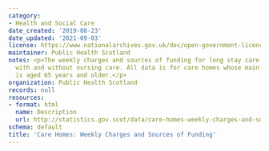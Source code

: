 ```yaml
---
category:
- Health and Social Care
date_created: '2019-08-23'
date_updated: '2021-09-03'
license: https://www.nationalarchives.gov.uk/doc/open-government-licence/version/3/
maintainer: Public Health Scotland
notes: <p>The weekly charges and sources of funding for long stay care home residents,
  with and without nursing care. All data is for care homes whose main client group
  is aged 65 years and older.</p>
organization: Public Health Scotland
records: null
resources:
- format: html
  name: Description
  url: http://statistics.gov.scot/data/care-homes-weekly-charges-and-sources-of-funding
schema: default
title: 'Care Homes: Weekly Charges and Sources of Funding'
---
```

